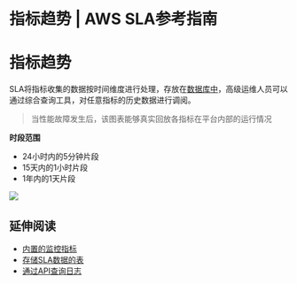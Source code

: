 # 指标趋势 | AWS SLA参考指南

# 指标趋势

SLA将指标收集的数据按时间维度进行处理，存放在[数据库中](<../appendix1/table.html>)，高级运维人员可以通过综合查询工具，对任意指标的历史数据进行调阅。

> 当性能故障发生后，该图表能够真实回放各指标在平台内部的运行情况

**时段范围**

  * 24小时内的5分钟片段
  * 15天内的1小时片段
  * 1年内的1天片段

![](https://docs.awspaas.com/reference-guide/aws-paas-sla-reference-guide/aws_sla_management/301.png)

## 延伸阅读

  * [内置的监控指标](<../appendix1/resource_metric.html>)
  * [存储SLA数据的表](<../appendix1/table.html>)
  * [通过API查询日志](<../aws_sla_api/query.html>)